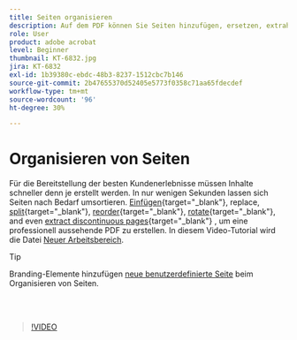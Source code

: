 ```yaml
---
title: Seiten organisieren
description: Auf dem PDF können Sie Seiten hinzufügen, ersetzen, extrahieren, drehen, löschen und neu anordnen.
role: User
product: adobe acrobat
level: Beginner
thumbnail: KT-6832.jpg
jira: KT-6832
exl-id: 1b39380c-ebdc-48b3-8237-1512cbc7b146
source-git-commit: 2b47655370d52405e5773f0358c71aa65fdecdef
workflow-type: tm+mt
source-wordcount: '96'
ht-degree: 30%

---
```


# Organisieren von Seiten

Für die Bereitstellung der besten Kundenerlebnisse müssen Inhalte schneller denn je erstellt werden. In nur wenigen Sekunden lassen sich Seiten nach Bedarf umsortieren. [Einfügen](https://www.adobe.com/de/acrobat/online/add-pages-to-pdf.html){target="_blank"}, replace, [split](https://www.adobe.com/de/acrobat/online/split-pdf.html){target="_blank"}, [reorder](https://www.adobe.com/de/acrobat/online/rearrange-pdf.html){target="_blank"}, [rotate](https://www.adobe.com/de/acrobat/online/rotate-pdf.html){target="_blank"}, and even [extract discontinuous pages](https://www.adobe.com/de/acrobat/online/extract-pdf-pages.html){target="_blank"} , um eine professionell aussehende PDF zu erstellen. In diesem Video-Tutorial wird die Datei [Neuer Arbeitsbereich](new-workspace.md).

>[!TIP]
>
>Branding-Elemente hinzufügen [neue benutzerdefinierte Seite](add-custom-page.md) beim Organisieren von Seiten.

<br> 

>[!VIDEO](https://video.tv.adobe.com/v/3409022?quality=12&learn=on&hidetitle=true)